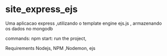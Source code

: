 # site_express_ejs
Uma aplicacao express  ,utilizando  o template engine ejs.js , armazenando os dados no mongodb


commands: npm start: run the project,

Requirements Nodejs, NPM ,Nodemon, ejs
